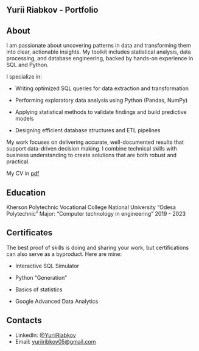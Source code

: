 ## Yurii Riabkov - Portfolio
## About
I am passionate about uncovering patterns in data and transforming them into clear, actionable insights. My toolkit includes statistical analysis, data processing, and database engineering, backed by hands-on experience in SQL and Python.

I specialize in:

- Writing optimized SQL queries for data extraction and transformation

- Performing exploratory data analysis using Python (Pandas, NumPy)

- Applying statistical methods to validate findings and build predictive models

- Designing efficient database structures and ETL pipelines

My work focuses on delivering accurate, well-documented results that support data-driven decision making. I combine technical skills with business understanding to create solutions that are both robust and practical.

My CV in [pdf](https://github.com/theyuriio/Data-Analysis-Portfolio/blob/main/Yurii-Riabkov-CV.pdf)

## Education

Kherson Polytechnic Vocational College National
University “Odesa Polytechnic”
Major: “Computer technology in engineering”
2019 - 2023

## Certificates
The best proof of skills is doing and sharing your work, but certifications can also serve as a byproduct. Here are mine:

- Interactive SQL Simulator 

- Python “Generation” 

- Basics of statistics 

- Google Advanced Data Analytics

## Contacts
- LinkedIn: [@YuriiRiabkov](https://www.linkedin.com/in/yurii-riabkov-0753a5281/)
- Email: yuriiribkov05@gmail.com
